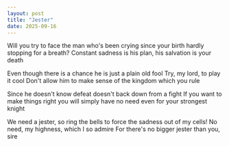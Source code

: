 ```yaml
---
layout: post
title: "Jester"
date: 2025-09-16
---
```


Will you try to face the man
who's been crying since your birth
hardly stopping for a breath?
Constant sadness is his plan,
his salvation is your death

Even though there is a chance
he is just a plain old fool
Try, my lord, to play it cool
Don't allow him to make sense
of the kingdom which you rule

Since he doesn't know defeat
doesn't back down from a fight
If you want to make things right
you will simply have no need
even for your strongest knight

We need a jester, so ring the bells
to force the sadness out of my cells!
No need, my highness, which I so admire
For there's no bigger jester than you, sire
